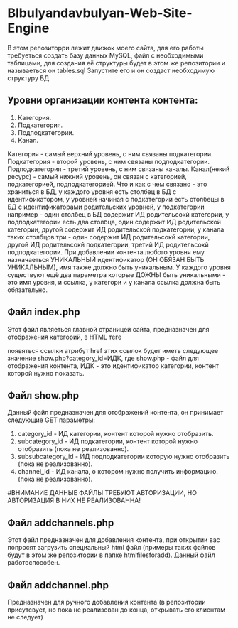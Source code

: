 # Blbulyandavbulyan-Web-Site-Engine
В этом репозиторри лежит движок моего сайта, для его работы требуеться создать базу данных MySQL,
файл с необходимыми таблицами, для создания её структуры будет в этом же репозитории и называеться он tables.sql
Запустите его и он создаст необходимую структуру БД.

## Уровни организации контента контента:
1. Категория.
2. Подкатегория.
3. Подподкатегории.
4. Канал.

Категория - самый верхний уровень, с ним связаны подкатегории.
Подкатегория - второй уровень, с ним связаны подподкатегории.
Подподкатегория - третий уровень, с ним связаны каналы.
Канал(некий ресурс) - самый нижний уровень, он связан с категорией, подкатегорией, подподкатегорией.
Что и как с чем связано - это храниться в БД, у каждого уровня есть столбец в БД с идентификатором, у уровней начиная 
с подкатегории есть столбецы в БД с идентификаторами родительских уровней, у подкатегории например - один столбец в БД содержит
ИД родительсокй категории, у подподкатегории есть два столбца, один содержит ИД родительской категории,
другой содержит ИД родительской подкатегории, у канала таких столбцов три - один содержит ИД родительсокй категории,
другой ИД родительсокй подкатегории, третий ИД родительсокй подподкатегории.
При добавлении контента любого уровня ему назначаеться УНИКАЛЬНЫЙ идентификатор (ОН ОБЯЗАН БЫТЬ УНИКАЛЬНЫМ),
имя также должно быть уникальным.
У каждого уровня существуют ещё два параметра которые ДОЖНЫ быть уникальными - это имя уровня, и ссылка,
у категори и у канала ссылка должна быть обязательно.
## Файл index.php 
Этот файл являеться главной страницей сайта, предназначен для отображения категорий, в HTML теге <nav></nav> появяться ссылки 
атрибут href этих ссылок будет иметь следующее значение show.php?category_id=ИДК, где show.php - файл для отображения контента, ИДК - это идентификатор категории, контент которой нужно показать.
## Файл show.php
Данный файл предназначен для отображений контента, он принимает следующие GET параметры:
1. category_id - ИД категории, контент которой нужно отобразить.
2. subcategory_id - ИД подкатегории, контент которой нужно отобразить (пока не реализованно).
3. subsubcategory_id - ИД подподкатегории которую нужно отобразить (пока не реализованно).
4. channel_id - ИД канала, о котором нужно получить информацию. (пока не реализованно).

#ВНИМАНИЕ ДАННЫЕ ФАЙЛЫ ТРЕБУЮТ АВТОРИЗАЦИИ, НО АВТОРИЗАЦИЯ В НИХ НЕ РЕАЛИЗОВАННА!
## Файл addchannels.php
Этот файл предназначен для добавления контента, при открытии вас попросят загрузить специальный html файл
(примеры таких файлов будут в этом же репозитории в папке htmlfilesforadd).
Данный файл работоспособен.
## Файл addchannel.php 
Предназначен для ручного добавления контента
(в репозитории присутсвует, но пока не реализован до конца, открывать его клиентам не следует)
